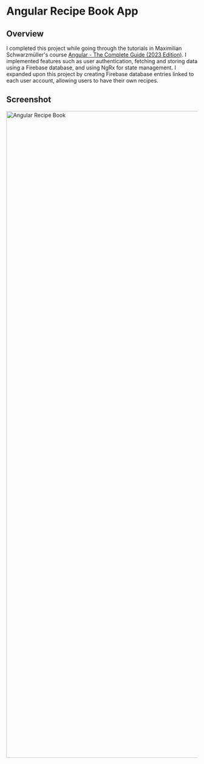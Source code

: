 # Angular Recipe Book App
## Overview
I completed this project while going through the tutorials in Maximilian Schwarzmüller's course [Angular - The Complete Guide (2023 Edition)](https://www.udemy.com/course/the-complete-guide-to-angular-2/). I implemented features such as user authentication, fetching and storing data using a Firebase database, and using NgRx for state management. I expanded upon this project by creating Firebase database entries linked to each user account, allowing users to have their own recipes.

## Screenshot
<img width="2862" height="1701" alt="Angular Recipe Book" src="https://github.com/user-attachments/assets/304cf9b6-bcde-4719-b9ba-07d8fdd91f20" />
